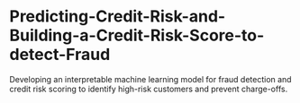 # Predicting-Credit-Risk-and-Building-a-Credit-Risk-Score-to-detect-Fraud
Developing an interpretable machine learning model for fraud detection and credit risk scoring to identify high-risk customers and prevent charge-offs.
